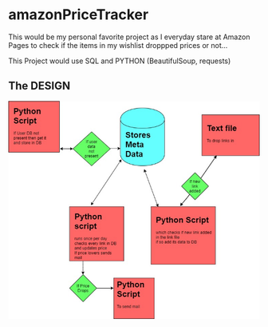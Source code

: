 ﻿# amazonPriceTracker

This would be my personal favorite project as I everyday stare at Amazon Pages to check if the items in my wishlist droppped prices or not...


This Project would use SQL and PYTHON (BeautifulSoup, requests)


## The DESIGN
  
 ![alt text](https://github.com/Rudrava/amazonPriceTracker/blob/master/amazonPriceTracker.jpg?raw=true)

